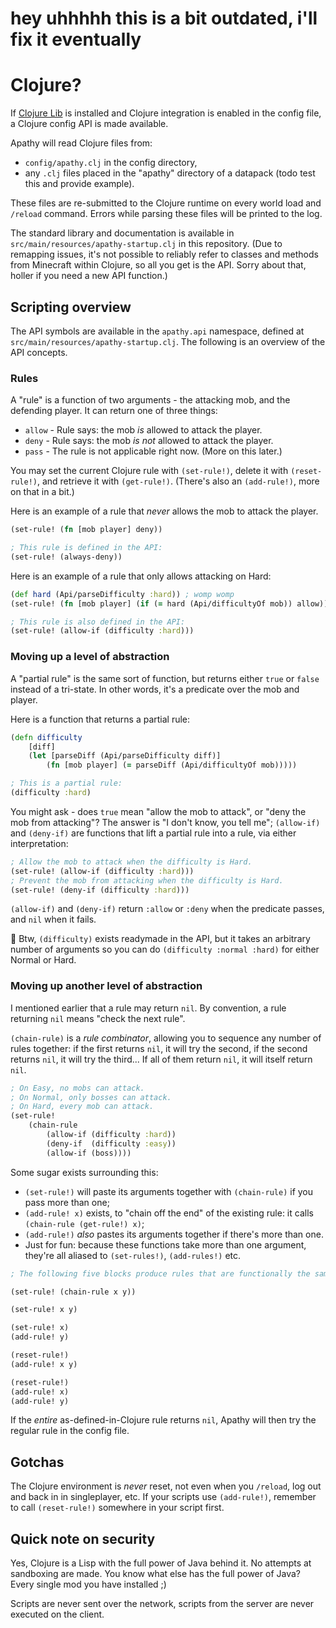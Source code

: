 # hey uhhhhh this is a bit outdated, i'll fix it eventually

# Clojure?

If [Clojure Lib](https://www.curseforge.com/minecraft/mc-mods/clojure-lib) is installed and Clojure integration is enabled in the config file, a Clojure config API is made available.

Apathy will read Clojure files from:

* `config/apathy.clj` in the config directory,
* any `.clj` files placed in the "apathy" directory of a datapack (todo test this and provide example).

These files are re-submitted to the Clojure runtime on every world load and `/reload` command. Errors while parsing these files will be printed to the log.

The standard library and documentation is available in `src/main/resources/apathy-startup.clj` in this repository. (Due to remapping issues, it's not possible to reliably refer to classes and methods from Minecraft within Clojure, so all you get is the API. Sorry about that, holler if you need a new API function.)

## Scripting overview

The API symbols are available in the `apathy.api` namespace, defined at `src/main/resources/apathy-startup.clj`. The following is an overview of the API concepts.

### Rules

A "rule" is a function of two arguments - the attacking mob, and the defending player. It can return one of three things:

* `allow` - Rule says: the mob *is* allowed to attack the player.
* `deny` - Rule says: the mob *is not* allowed to attack the player.
* `pass` - The rule is not applicable right now. (More on this later.)

You may set the current Clojure rule with `(set-rule!)`, delete it with `(reset-rule!)`, and retrieve it with `(get-rule!)`. (There's also an `(add-rule!)`, more on that in a bit.)

Here is an example of a rule that *never* allows the mob to attack the player.

```clojure
(set-rule! (fn [mob player] deny))

; This rule is defined in the API:
(set-rule! (always-deny))
```

Here is an example of a rule that only allows attacking on Hard:

```clojure
(def hard (Api/parseDifficulty :hard)) ; womp womp
(set-rule! (fn [mob player] (if (= hard (Api/difficultyOf mob)) allow)))

; This rule is also defined in the API:
(set-rule! (allow-if (difficulty :hard)))
```

### Moving up a level of abstraction

A "partial rule" is the same sort of function, but returns either `true` or `false` instead of a tri-state. In other words, it's a predicate over the mob and player.

Here is a function that returns a partial rule:
```clojure
(defn difficulty
	[diff]
	(let [parseDiff (Api/parseDifficulty diff)]
		(fn [mob player] (= parseDiff (Api/difficultyOf mob)))))

; This is a partial rule:
(difficulty :hard)
```

You might ask - does `true` mean "allow the mob to attack", or "deny the mob from attacking"? The answer is "I don't know, you tell me"; `(allow-if)` and `(deny-if)` are functions that lift a partial rule into a rule, via either interpretation:
```clojure
; Allow the mob to attack when the difficulty is Hard.
(set-rule! (allow-if (difficulty :hard)))
; Prevent the mob from attacking when the difficulty is Hard.
(set-rule! (deny-if (difficulty :hard)))
```

`(allow-if)` and `(deny-if)` return `:allow` or `:deny` when the predicate passes, and `nil` when it fails.

🌟 Btw, `(difficulty)` exists readymade in the API, but it takes an arbitrary number of arguments so you can do `(difficulty :normal :hard)` for either Normal or Hard.

### Moving up another level of abstraction

I mentioned earlier that a rule may return `nil`. By convention, a rule returning `nil` means "check the next rule".

`(chain-rule)` is a *rule combinator*, allowing you to sequence any number of rules together: if the first returns `nil`, it will try the second, if the second returns `nil`, it will try the third... If all of them return `nil`, it will itself return `nil`.

```clojure
; On Easy, no mobs can attack.
; On Normal, only bosses can attack.
; On Hard, every mob can attack.
(set-rule!
	(chain-rule 
		(allow-if (difficulty :hard)) 
		(deny-if  (difficulty :easy)) 
		(allow-if (boss))))
```

Some sugar exists surrounding this:

* `(set-rule!)` will paste its arguments together with `(chain-rule)` if you pass more than one;
* `(add-rule! x)` exists, to "chain off the end" of the existing rule: it calls `(chain-rule (get-rule!) x)`;
* `(add-rule!)` *also* pastes its arguments together if there's more than one.
* Just for fun: because these functions take more than one argument, they're all aliased to `(set-rules!)`, `(add-rules!)` etc.

```clojure
; The following five blocks produce rules that are functionally the same:

(set-rule! (chain-rule x y))

(set-rule! x y)

(set-rule! x)
(add-rule! y)

(reset-rule!)
(add-rule! x y)

(reset-rule!)
(add-rule! x)
(add-rule! y)
```

If the *entire* as-defined-in-Clojure rule returns `nil`, Apathy will then try the regular rule in the config file.

## Gotchas

The Clojure environment is *never* reset, not even when you `/reload`, log out and back in in singleplayer, etc. If your scripts use `(add-rule!)`, remember to call `(reset-rule!)` somewhere in your script first.

## Quick note on security

Yes, Clojure is a Lisp with the full power of Java behind it. No attempts at sandboxing are made. You know what else has the full power of Java? Every single mod you have installed ;)

Scripts are never sent over the network, scripts from the server are never executed on the client.